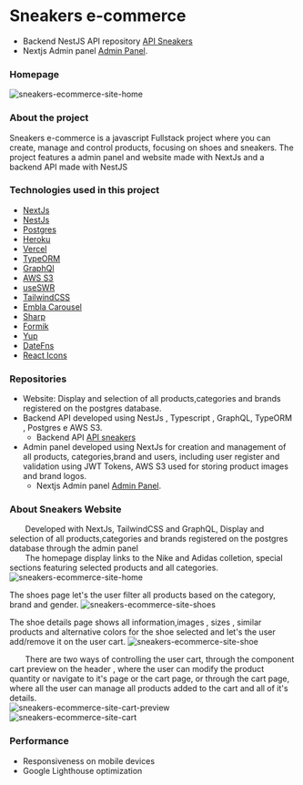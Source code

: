 # Sneakers e-commerce
- Backend NestJS API repository [API Sneakers](https://github.com/celioFagundes/sneakers-api)
- Nextjs Admin panel [Admin Panel](https://github.com/celioFagundes/sneakers-frontend/tree/master/panel).

### Homepage
![sneakers-ecommerce-site-home](https://user-images.githubusercontent.com/77676047/166323526-c4f62cda-caa0-48e4-b550-b256aba08d75.png)

### About the project
  Sneakers e-commerce is a javascript Fullstack project where you can create, manage and control products, focusing on shoes and sneakers. The project features a admin panel and website made with NextJs and a backend API made with NestJS
  
  ### Technologies used in this project
- [NextJs](https://nextjs.org/) 
- [NestJs](https://nestjs.com/) 
- [Postgres](https://www.postgresql.org/)
- [Heroku](https://id.heroku.com/login)
- [Vercel](https://vercel.com/dashboard)
- [TypeORM](https://docs.nestjs.com/recipes/sql-typeorm)
- [GraphQl](https://graphql.org/) 
- [AWS S3](https://aws.amazon.com/pt/)
- [useSWR](https://swr.vercel.app/)
- [TailwindCSS](https://tailwindcss.com/)
- [Embla Carousel](https://www.embla-carousel.com/)
- [Sharp](https://github.com/lovell/sharp)
- [Formik](https://formik.org/)
- [Yup](https://github.com/jquense/yup)
- [DateFns](https://date-fns.org/)
- [React Icons](https://react-icons.github.io/react-icons)

### Repositories
- Website: Display and selection of all products,categories and brands registered on the postgres database. 
- Backend API developed using NestJs , Typescript , GraphQL, TypeORM , Postgres e AWS S3.
  - Backend API [API sneakers](https://github.com/celioFagundes/sneakers-api)
- Admin panel developed using  NextJs for creation and management of all products, categories,brand and users, including user register and validation using JWT Tokens, AWS S3 used for storing  product images and brand logos.  
  - Nextjs Admin panel [Admin Panel](https://github.com/celioFagundes/sneakers-frontend/tree/master/panel).

### About Sneakers Website

&nbsp;&nbsp;&nbsp;&nbsp;&nbsp;&nbsp; 
Developed with  NextJs, TailwindCSS and GraphQL, Display and selection of all products,categories and brands registered on the postgres database through the admin panel </br>
&nbsp;&nbsp;&nbsp;&nbsp;&nbsp;&nbsp; 
The homepage display links to the Nike and Adidas colletion, special sections featuring selected products and all categories. 
![sneakers-ecommerce-site-home](https://user-images.githubusercontent.com/77676047/166323526-c4f62cda-caa0-48e4-b550-b256aba08d75.png)

The shoes page let's the user filter all products based on the category, brand and gender. 
![sneakers-ecommerce-site-shoes](https://user-images.githubusercontent.com/77676047/166323791-897bc24c-4cdd-4d34-91d9-b0e9760075d7.png)

The shoe details page shows all information,images , sizes , similar products and alternative colors for the shoe selected and let's the user add/remove it on the user cart.
![sneakers-ecommerce-site-shoe](https://user-images.githubusercontent.com/77676047/166324678-69b74f78-ef36-4049-bab1-19f4558bf940.png)

&nbsp;&nbsp;&nbsp;&nbsp;&nbsp;&nbsp;
There are two ways of controlling the user cart, through the component cart preview  on the header , where the user can modify the product quantity or navigate to it's page or the cart page, or through the cart page, where all the user can manage all products added to the cart and all of it's details.
</br>
![sneakers-ecommerce-site-cart-preview](https://user-images.githubusercontent.com/77676047/166333296-9e4770bb-ca16-40ab-bc7b-ae66ff570555.png)
![sneakers-ecommerce-site-cart](https://user-images.githubusercontent.com/77676047/166333555-cec30f93-5daa-4e74-9846-029cbe5c6770.png)

### Performance
- Responsiveness on mobile devices
- Google Lighthouse optimization






